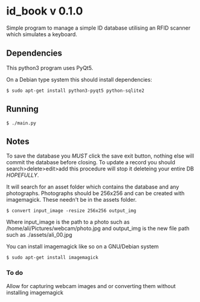 # id_book v 0.1.0

Simple program to manage a simple ID database utilising an RFID scanner which simulates a keyboard.

## Dependencies

This python3 program uses PyQt5.

On a Debian type system this should install dependencies:

```
$ sudo apt-get install python3-pyqt5 python-sqlite2
```

## Running

```
$ ./main.py
```

## Notes

To save the database you _MUST_ click the save exit button, nothing else will commit the database before closing.
To update a record you should search>delete>edit>add this procedure will stop it deleteing your entire DB _HOPEFULLY_.

It will search for an asset folder which contains the database and any photographs.
Photographs should be 256x256 and can be created with imagemagick. These needn't be in the assets folder.

```
$ convert input_image -resize 256x256 output_img
```

Where input_image is the path to a photo such as /home/ali/Pictures/webcam/photo.jpg and output_img is the new file path such as ./assets/ali_00.jpg

You can install imagemagick like so on a GNU/Debian system

```
$ sudo apt-get install imagemagick
```

### To do

Allow for capturing webcam images and or converting them without installing imagemagick
